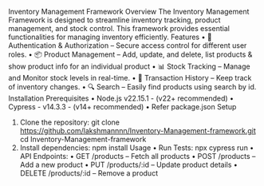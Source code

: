 Inventory Management Framework
Overview
The Inventory Management Framework is designed to streamline inventory tracking, product management, and stock control. This framework provides essential functionalities for managing inventory efficiently.
Features
•	🔐 Authentication & Authorization – Secure access control for different user roles.
•	📦 Product Management – Add, update, and delete, list products & show product info for an individual product
•	📊 Stock Tracking – Manage and Monitor stock levels in real-time.
•	📜 Transaction History – Keep track of inventory changes.
•	🔍 Search – Easily find products using search by id.
Installation
Prerequisites
•	Node.js  v22.15.1  - (v22+ recommended)
•	Cypress - v14.3.3 - (v14+ recommended)
•	Refer package.json
Setup
1.	Clone the repository:
git clone https://github.com/lakshmannnn/Inventory-Management-framework.git cd Inventory-Management-framework 
2.	Install dependencies:
npm install 
Usage
•	Run Tests:
npx cypress run 
•	API Endpoints:
•	GET /products – Fetch all products
•	POST /products – Add a new product
•	PUT /products/:id – Update product details
•	DELETE /products/:id – Remove a product
